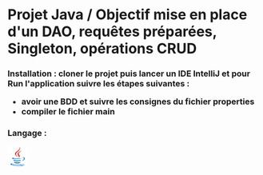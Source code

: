 <h1 align="left">Projet Java / Objectif mise en place d'un DAO, requêtes préparées, Singleton, opérations CRUD</h1>

<h3 align="left">Installation : cloner le projet puis lancer un IDE IntelliJ et pour Run l'application suivre les étapes suivantes :  
  
  - avoir une BDD et suivre les consignes du fichier properties
  - compiler le fichier main
</h3>

<h3 align="left">Langage :</h3>
<p align="left">
  <a href="https://www.java.com" target="_blank" rel="noreferrer"> <img src="https://raw.githubusercontent.com/devicons/devicon/master/icons/java/java-original.svg" alt="java" width="40" height="40"/> </a>
</p>
